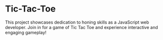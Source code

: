 # Tic-Tac-Toe
This project showcases dedication to honing skills as a JavaScript web developer. Join in for a game of Tic Tac Toe and experience interactive and engaging gameplay!
